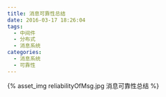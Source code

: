 ```yaml
---
title: 消息可靠性总结
date: 2016-03-17 18:26:04
tags:
  - 中间件
  - 分布式
  - 消息系统
categories: 
  - 消息系统
  - 可靠性   
---
```


{% asset_img  reliabilityOfMsg.jpg  消息可靠性总结 %}





